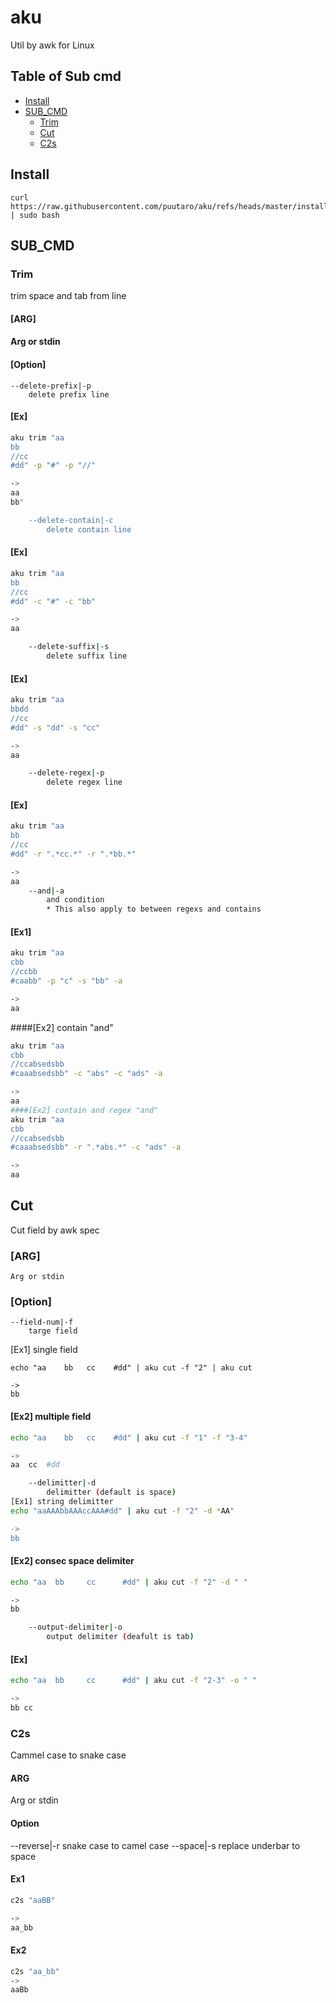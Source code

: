 # aku

Util by awk for Linux

Table of Sub cmd
-----------------
<!-- vim-markdown-toc GFM -->

* [Install](#install)
* [SUB_CMD](#sub_cmd)
    * [Trim](#trim)
    * [Cut](#cut)
    * [C2s](#c2s)
   

## Install

```
curl https://raw.githubusercontent.com/puutaro/aku/refs/heads/master/install.sh | sudo bash

```

## SUB_CMD

### Trim

trim space and tab from line

#### [ARG]
#### Arg or stdin
#### [Option]
	--delete-prefix|-p
		delete prefix line
#### [Ex]

```sh.sh
aku trim "aa
bb
//cc
#dd" -p "#" -p "//"

->
aa
bb"

	--delete-contain|-c
		delete contain line

```

#### [Ex]

```sh.sh
aku trim "aa
bb
//cc
#dd" -c "#" -c "bb"

->
aa

	--delete-suffix|-s
		delete suffix line

```

#### [Ex]

```sh.sh
aku trim "aa
bbdd
//cc
#dd" -s "dd" -s "cc"

->
aa

	--delete-regex|-p
		delete regex line
```

#### [Ex]

```sh.sh
aku trim "aa
bb
//cc
#dd" -r ".*cc.*" -r ".*bb.*"

->
aa
	--and|-a
		and condition
		* This also apply to between regexs and contains

```


#### [Ex1]

```sh.sh
aku trim "aa
cbb
//ccbb
#caabb" -p "c" -s "bb" -a

->
aa
```

####[Ex2] contain "and"

```sh.sh
aku trim "aa
cbb
//ccabsedsbb
#caaabsedsbb" -c "abs" -c "ads" -a

->
aa
####[Ex2] contain and regex "and"
aku trim "aa
cbb
//ccabsedsbb
#caaabsedsbb" -r ".*abs.*" -c "ads" -a

->
aa
```

## Cut

Cut field by awk spec

### [ARG]
	Arg or stdin
### [Option]
	--field-num|-f
		targe field
[Ex1] single field

```
echo "aa    bb   cc    #dd" | aku cut -f "2" | aku cut

->
bb
```

#### [Ex2] multiple field

```sh.sh
echo "aa    bb   cc    #dd" | aku cut -f "1" -f "3-4"

->
aa	cc	#dd

	--delimitter|-d
		delimitter (default is space)
[Ex1] string delimitter
echo "aaAAAbbAAAccAAA#dd" | aku cut -f "2" -d *AA"

->
bb
```

#### [Ex2] consec space delimiter

```sh.sh
echo "aa  bb     cc      #dd" | aku cut -f "2" -d " "

->
bb

	--output-delimiter|-o
		output delimiter (deafult is tab)
```

#### [Ex]

```sh.sh
echo "aa  bb     cc      #dd" | aku cut -f "2-3" -o " "

->
bb cc

```

### C2s

Cammel case to snake case 

#### ARG

Arg or stdin

#### Option

--reverse|-r
	snake case to camel case
--space|-s
	replace underbar to space

#### Ex1

```sh.sh
c2s "aaBB"

->
aa_bb

```

#### Ex2

```sh.sh
c2s "aa_bb"
->
aaBb

```
